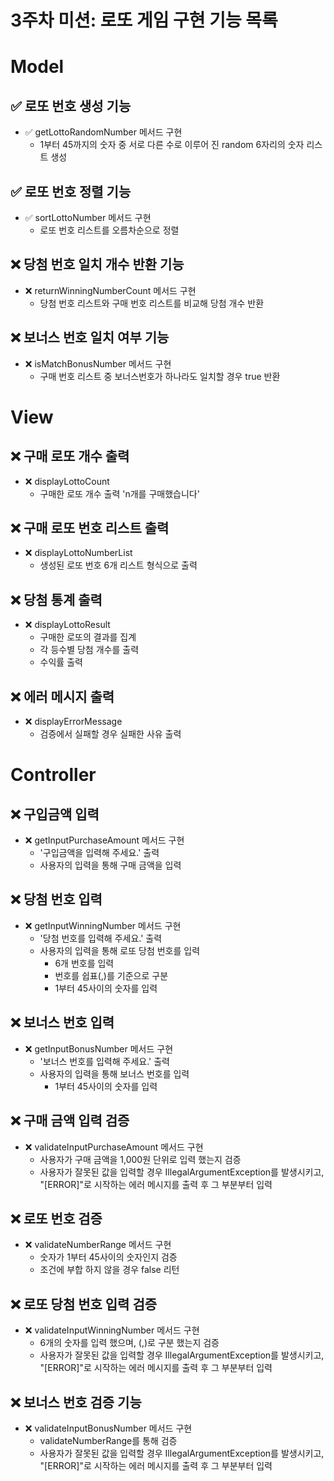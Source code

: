 # 3주차 미션: 로또 게임 구현 기능 목록

# Model

## ✅ 로또 번호 생성 기능

- ✅ getLottoRandomNumber 메서드 구현
    -  1부터 45까지의 숫자 중 서로 다른 수로 이루어 진 random 6자리의 숫자 리스트 생성

## ✅ 로또 번호 정렬 기능

- ✅ sortLottoNumber 메서드 구현
  -  로또 번호 리스트를 오름차순으로 정렬

## ❌ 당첨 번호 일치 개수 반환 기능

- ❌ returnWinningNumberCount 메서드 구현
  -  당첨 번호 리스트와 구매 번호 리스트를 비교해 당첨 개수 반환

## ❌ 보너스 번호 일치 여부 기능

- ❌ isMatchBonusNumber 메서드 구현
  -  구매 번호 리스트 중 보너스번호가 하나라도 일치할 경우 true 반환

# View
## ❌ 구매 로또 개수 출력

- ❌ displayLottoCount
  -  구매한 로또 개수 출력 'n개를 구매했습니다'

## ❌ 구매 로또 번호 리스트 출력

- ❌ displayLottoNumberList
    -  생성된 로또 번호 6개 리스트 형식으로 출력
  
## ❌ 당첨 통계 출력

- ❌ displayLottoResult
  -  구매한 로또의 결과를 집계
    - 각 등수별 당첨 개수를 출력
    - 수익률 출력
  
## ❌ 에러 메시지 출력

- ❌ displayErrorMessage
  -  검증에서 실패할 경우 실패한 사유 출력
  
# Controller

## ❌ 구입금액 입력

- ❌ getInputPurchaseAmount 메서드 구현
    - '구입금액을 입력해 주세요.' 출력
    - 사용자의 입력을 통해 구매 금액을 입력

## ❌ 당첨 번호 입력

- ❌ getInputWinningNumber 메서드 구현
  - '당첨 번호를 입력해 주세요.' 출력
  - 사용자의 입력을 통해 로또 당첨 번호를 입력
    - 6개 번호를 입력
    - 번호를 쉽표(,)를 기준으로 구분
    - 1부터 45사이의 숫자를 입력
    
## ❌ 보너스 번호 입력

- ❌ getInputBonusNumber 메서드 구현
  - '보너스 번호를 입력해 주세요.' 출력
  - 사용자의 입력을 통해 보너스 번호를 입력
    - 1부터 45사이의 숫자를 입력

## ❌ 구매 금액 입력 검증

- ❌ validateInputPurchaseAmount 메서드 구현
  - 사용자가 구매 금액을 1,000원 단위로 입력 했는지 검증
  - 사용자가 잘못된 값을 입력할 경우 IllegalArgumentException를 발생시키고, "[ERROR]"로 시작하는 에러 메시지를 출력 후 그 부분부터 입력

## ❌ 로또 번호 검증 

- ❌ validateNumberRange 메서드 구현
  - 숫자가 1부터 45사이의 숫자인지 검증
  - 조건에 부합 하지 않을 경우 false 리턴 
  
## ❌ 로또 당첨 번호 입력 검증 

- ❌ validateInputWinningNumber 메서드 구현
  - 6개의 숫자를 입력 했으며, (,)로 구분 했는지 검증
  - 사용자가 잘못된 값을 입력할 경우 IllegalArgumentException를 발생시키고, "[ERROR]"로 시작하는 에러 메시지를 출력 후 그 부분부터 입력

## ❌ 보너스 번호 검증 기능

- ❌ validateInputBonusNumber 메서드 구현
  - validateNumberRange를 통해 검증
  - 사용자가 잘못된 값을 입력할 경우 IllegalArgumentException를 발생시키고, "[ERROR]"로 시작하는 에러 메시지를 출력 후 그 부분부터 입력
